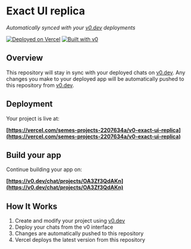# Exact UI replica

*Automatically synced with your [v0.dev](https://v0.dev) deployments*

[![Deployed on Vercel](https://img.shields.io/badge/Deployed%20on-Vercel-black?style=for-the-badge&logo=vercel)](https://vercel.com/semes-projects-2207634a/v0-exact-ui-replica)
[![Built with v0](https://img.shields.io/badge/Built%20with-v0.dev-black?style=for-the-badge)](https://v0.dev/chat/projects/OA3Zf3QdAKn)

## Overview

This repository will stay in sync with your deployed chats on [v0.dev](https://v0.dev).
Any changes you make to your deployed app will be automatically pushed to this repository from [v0.dev](https://v0.dev).

## Deployment

Your project is live at:

**[https://vercel.com/semes-projects-2207634a/v0-exact-ui-replica](https://vercel.com/semes-projects-2207634a/v0-exact-ui-replica)**

## Build your app

Continue building your app on:

**[https://v0.dev/chat/projects/OA3Zf3QdAKn](https://v0.dev/chat/projects/OA3Zf3QdAKn)**

## How It Works

1. Create and modify your project using [v0.dev](https://v0.dev)
2. Deploy your chats from the v0 interface
3. Changes are automatically pushed to this repository
4. Vercel deploys the latest version from this repository